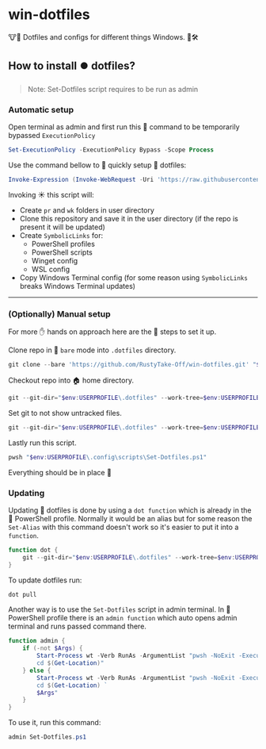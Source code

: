 # win-dotfiles

🐮📄 Dotfiles and configs for different things Windows. 🔢🛠️

## How to install ⏺️ dotfiles?

> Note: Set-Dotfiles script requires to be run as admin

### Automatic setup

Open terminal as admin and first run this 🗽 command to be temporarily bypassed `ExecutionPolicy`

```powershell
Set-ExecutionPolicy -ExecutionPolicy Bypass -Scope Process
```

Use the command bellow to 🚀 quickly setup 🔵 dotfiles:

```powershell
Invoke-Expression (Invoke-WebRequest -Uri 'https://raw.githubusercontent.com/RustyTake-Off/win-dotfiles/main/.config/scripts/Set-Dotfiles.ps1' -UseBasicParsing).Content | Invoke-Expression
```

Invoking ☀️ this script will:

* Create `pr` and `wk` folders in user directory
* Clone this repository and save it in the user directory (if the repo is present it will be updated)
* Create `SymbolicLinks` for:
  * PowerShell profiles
  * PowerShell scripts
  * Winget config
  * WSL config
* Copy Windows Terminal config (for some reason using `SymbolicLinks` breaks Windows Terminal updates)

---

### (Optionally) Manual setup

For more ✋ hands on approach here are the 🐾 steps to set it up.

Clone repo in 🐻 `bare` mode into `.dotfiles` directory.

```powershell
git clone --bare 'https://github.com/RustyTake-Off/win-dotfiles.git' "$env:USERPROFILE\.dotfiles"
```

Checkout repo into 🏠 home directory.

```powershell
git --git-dir="$env:USERPROFILE\.dotfiles" --work-tree=$env:USERPROFILE checkout
```

Set git to not show untracked files.

```powershell
git --git-dir="$env:USERPROFILE\.dotfiles" --work-tree=$env:USERPROFILE config status.showUntrackedFiles no
```

Lastly run this script.

```powershell
pwsh "$env:USERPROFILE\.config\scripts\Set-Dotfiles.ps1"
```

Everything should be in place 🙂

### Updating

Updating 🔵 dotfiles is done by using a `dot function` which is already in the 🚰 PowerShell profile. Normally it would be an alias but for some reason the `Set-Alias` with this command doesn't work so it's easier to put it into a `function`.

```powershell
function dot {
    git --git-dir="$env:USERPROFILE\.dotfiles" --work-tree=$env:USERPROFILE $Args
}
```

To update dotfiles run:

```powershell
dot pull
```

Another way is to use the `Set-Dotfiles` script in admin terminal. In 🚰 PowerShell profile there is an `admin function` which auto opens admin terminal and runs passed command there.

```powershell
function admin {
    if (-not $Args) {
        Start-Process wt -Verb RunAs -ArgumentList "pwsh -NoExit -ExecutionPolicy Bypass -Command `
        cd $(Get-Location)"
    } else {
        Start-Process wt -Verb RunAs -ArgumentList "pwsh -NoExit -ExecutionPolicy Bypass -Command `
        cd $(Get-Location) `
        $Args"
    }
}
```

To use it, run this command:

```powershell
admin Set-Dotfiles.ps1
```
